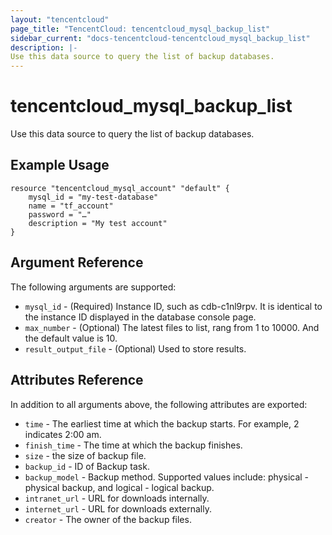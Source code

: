 ```yaml
---
layout: "tencentcloud"
page_title: "TencentCloud: tencentcloud_mysql_backup_list"
sidebar_current: "docs-tencentcloud-tencentcloud_mysql_backup_list"
description: |-
Use this data source to query the list of backup databases.
---
```


# tencentcloud_mysql_backup_list

Use this data source to query the list of backup databases.

## Example Usage
```
resource "tencentcloud_mysql_account" "default" { 
    mysql_id = "my-test-database" 
    name = "tf_account" 
    password = "…" 
    description = "My test account" 
}
```
 

## Argument Reference

The following arguments are supported:

- `mysql_id` - (Required) Instance ID, such as cdb-c1nl9rpv. It is identical to the instance ID displayed in the database console page.
- `max_number` - (Optional) The latest files to list, rang from 1 to 10000. And the default value is 10.
- `result_output_file` - (Optional) Used to store results.

## Attributes Reference

In addition to all arguments above, the following attributes are exported:

- `time` - The earliest time at which the backup starts. For example, 2 indicates 2:00 am.
- `finish_time` - The time at which the backup finishes.
- `size` - the size of backup file.
- `backup_id` - ID of Backup task.
- `backup_model` - Backup method. Supported values include: physical - physical backup, and logical - logical backup.
- `intranet_url` - URL for downloads internally.
- `internet_url` - URL for downloads externally.
- `creator` - The owner of the backup files.